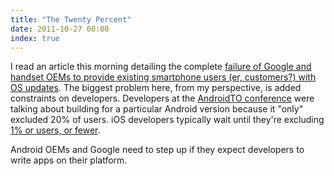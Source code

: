 ```yaml
---
title: "The Twenty Percent"
date: 2011-10-27 00:00
index: true
---
```


I read an article this morning detailing the complete [failure of Google and handset OEMs to provide existing smartphone users (er, customers?) with OS updates](http://theunderstatement.com/post/11982112928/android-orphans-visualizing-a-sad-history-of-support). The biggest problem here, from my perspective, is added constraints on developers. Developers at the [AndroidTO conference](http://androidto.com/) were talking about building for a particular Android version because it "only" excluded 20% of users. iOS developers typically wait until they're excluding [1% or users, or fewer](http://www.marco.org/2011/08/13/instapaper-ios-device-and-version-stats-update).

Android OEMs and Google need to step up if they expect developers to write apps on their platform.

<!-- more -->
